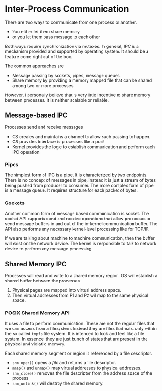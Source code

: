 # Inter-Process Communication

There are two ways to communicate from one process or another.

- You either let them share memory
- or you let them pass message to each other

Both ways require synchronization via mutexes. In general, IPC is a mechanism provided and supported
by operating system. It should be a feature come right out of the box.

The common approaches are

- Message passing by sockets, pipes, message queues
- Share memory by providing a memory mapped file that can be shared among two or more processes.

However, I personally believe that is very little incentive to share memory between processes. It is
neither scalable or reliable.

## Message-based IPC

Processes send and receive messages

- OS creates and maintains a channel to allow such passing to happen.
- OS provides interface to processes like a port!
- Kernel provides the logic to establish communication and perform each IPC operation

### Pipes

The simplest form of IPC is a pipe. It is characterized by two endpoints. There is no concept of
messages in pipe, instead it is just a stream of bytes being pushed from producer to consumer. The
more complex form of pipe is a message queue. It requires structure for each packet of bytes.

### Sockets

Another common form of message based communication is socket. The socket API supports send and
receive operations that allow processes to send message buffers in and out of the in-kernel
communication buffer. The API also performs any necessary kernel-level processing like for TCP/IP.

If we are talking about machine to machine communication, then the buffer will exist on the network
device. The kernel is responsible to talk to network device to perform any message processing.

## Shared Memory IPC

Processes will read and write to a shared memory region. OS will establish a shared buffer between
the processes.

1. Physical pages are mapped into virtual address space.
2. Then virtual addresses from P1 and P2 wil map to the same physical space.

### POSIX Shared Memory API

It uses a file to perform communication. These are not the regular files that we can access from a
filesystem. Instead they are files that exist only within the so called `tmpfs` file system. It is
intended to look and feel like a file system. In essence, they are just bunch of states that are
present in the physical and violatile memory.

Each shared memory segment or region is referenced by a file descriptor.

- `shm_open()` opens a _file_ and returns a file descriptor.
- `mmap()` and `unmap()` map virtual addresses to physical addresses.
- `shm_close()` removes the file descriptor from the address space of the process.
- `shm_unlink()` will destroy the shared memory.
